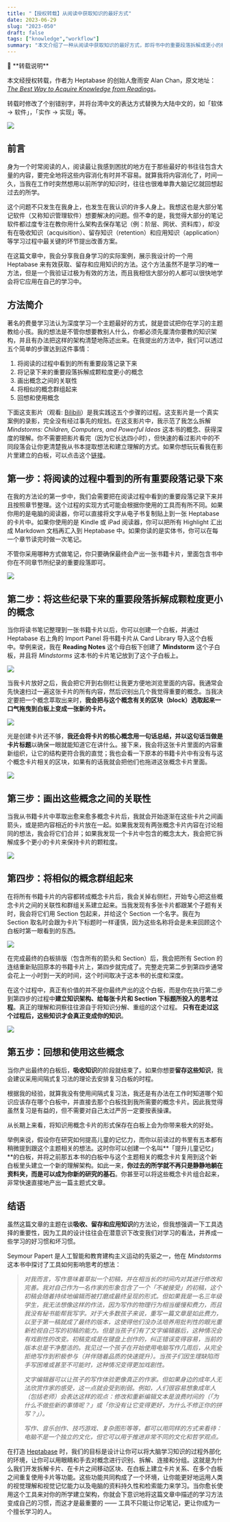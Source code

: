 ```yaml
---
title: "【授权转载】从阅读中获取知识的最好方式"
date: 2023-06-29
slug: "2023-050"
draft: false
tags: ["knowledge","workflow"]
summary: "本文介绍了一种从阅读中获取知识的最好方式，即将书中的重要段落拆解成更小的概念，并将这些概念之间的关联性画出来，最后将相似的概念群组起来。通过这个过程，建立知识架构，给每张卡片和 Section 下标题所投入的思考过程，才能真正理解和洞察知识。最后，建议采用间隔式复习法来留存这些知识，并强调工具选择的重要性。"
---
```


<aside>
📢 **转载说明**

本文经授权转载，作者为 Heptabase 的创始人詹雨安 Alan Chan，原文地址：*[The Best Way to Acquire Knowledge from Readings](https://medium.com/heptabase/the-best-way-to-acquire-knowledge-from-readings-abf9357814d1#717b)*。

转载时修改了个别错别字，并将台湾中文的表达方式替换为大陆中文的，如「软体 → 软件」，「实作 → 实现」等。

</aside>

![](https://cos.justgoidea.com/justgoidea/uPic/2023/06/29/EctGjJ.webp)

## **前言**

身为一个时常阅读的人，阅读最让我感到困扰的地方在于那些最好的书往往包含大量的内容，要完全地将这些内容消化有时并不容易。就算我将内容消化了，时间一久，当我在工作时突然想用以前所学的知识时，往往也很难单靠大脑记忆就回想起过去的所学。

这个问题不只发生在我身上，也发生在我认识的许多人身上。我想这也是大部分笔记软件（又称知识管理软件）想要解决的问题。但不幸的是，我觉得大部分的笔记软件都过度专注在教你用什么架构去保存笔记（例：阶层、网状、资料库），却没有在吸收知识（acquisition）、留存知识（retention）和应用知识（application）等学习过程中最关键的环节提出改善方案。

在这篇文章中，我会分享我自身学习的实际案例，展示我设计的一个用 Heptabase 来有效获取、留存和应用知识的方法。这个方法虽然不是学习的唯一方法，但是一个我验证过极为有效的方法，而且我相信大部分的人都可以很快地学会将它应用在自己的学习中。

## **方法简介**

著名的费曼学习法认为深度学习一个主题最好的方式，就是尝试把你在学习的主题教给小孩。我的想法是不管你想要教别人什么，你都必须先厘清你要教的知识架构，并且有办法把这样的架构清楚地陈述出来。在我提出的方法中，我们可以透过五个简单的步骤达到这件事情：

1. 将阅读的过程中看到的所有重要段落记录下来
2. 将记录下来的重要段落拆解成颗粒度更小的概念
3. 画出概念之间的关联性
4. 将相似的概念群组起来
5. 回想和使用概念

下面这支影片（观看: [Bilibili](https://www.bilibili.com/video/BV11j411S7pR/?share_source=copy_web&vd_source=618c87196112ad7b6c2adc77036f5b16)）是我实践这五个步骤的过程。这支影片是一个真实案例的录影，完全没有经过事先的规划。在这支影片中，我示范了我怎么拆解 *Mindstorms: Children, Computers, and Powerful Ideas* 这本书的概念、获得深度的理解。你不需要把影片看完（因为它长达四小时），但快速的看过影片中的不同段落会让你更清楚我从书本提取想法和建立理解的方式。如果你想玩玩看我在影片里建立的白板，可以点击这个[链接](https://app.heptabase.com/w/d229915bd30fbf3b7af9db9a539856e73ebcb13c7d89012a891b9e15be1343d7)。

## **第一步：将阅读的过程中看到的所有重要段落记录下來**

在我的方法论的第一步中，我们会需要把在阅读过程中看到的重要段落记录下来并且按照章节整理。这个过程的实现方式可能会根据你使用的工具而有所不同。如果你用的是电脑的阅读器，你可以直接将文字从电子书复制贴上到一张 Heptabase 的卡片中。如果你使用的是 Kindle 或 iPad 阅读器，你可以把所有 Highlight 汇出成 Markdown 文档再汇入到 Heptabase 中。如果你读的是实体书，你可以在每一个章节读完时做一次笔记。

不管你采用哪种方式做笔记，你只要确保最终会产出一张书籍卡片，里面包含书中你在不同章节所纪录的重要段落即可。

![](https://cos.justgoidea.com/justgoidea/uPic/2023/06/29/71He1j.webp)

## **第二步：将这些纪录下来的重要段落拆解成颗粒度更小的概念**

当你将读书笔记整理到一张书籍卡片以后，你可以创建一个白板，并通过 Heptabase 右上角的 Import Panel 将书籍卡片从 Card Library 导入这个白板中。举例来说，我在 **Reading Notes** 这个母白板下创建了 **Mindstorm** 这个子白板，并且将 *Mindstorms* 这本书的卡片笔记放到了这个子白板上。

![](https://cos.justgoidea.com/justgoidea/uPic/2023/06/29/oAUHrV.webp)

当我卡片放好之后，我会把它开到右侧栏让我更方便地浏览里面的内容。我通常会先快速扫过一遍这张卡片的所有内容，然后识别出几个我觉得重要的概念。当我决定要把一个概念萃取出来时，**我会把与这个概念有关的区块（block）选取起来一口气拖曳到白板上变成一张新的卡片。**

![](https://cos.justgoidea.com/justgoidea/uPic/2023/06/29/pkKZIQ.webp)

光是创建卡片还不够，**我还会将卡片的核心概念用一句话总结，并以这句话当做是卡片标题**以确保一眼就能知道它在讲什么。接下来，我会将这张卡片里面的内容重新组织，让它的结构更符合我的直觉；我也会看一下原本的书籍卡片中有没有与这个概念卡片相关的区块，如果有的话我就会把他们也拖进这张概念卡片里面。

![](https://cos.justgoidea.com/justgoidea/uPic/2023/06/29/uzxDeO.webp)

## **第三步：画出这些概念之间的关联性**

当我从书籍卡片中萃取出愈来愈多概念卡片后，我就会开始逐渐在这些卡片之间画箭头，或是把内容相近的卡片放在一起。如果我发现有两张概念卡片内容在讨论相同的想法，我会将它们合并；如果我发现一个卡片中包含的概念太大，我会把它拆解成多个更小的卡片来保持卡片的颗粒度。

![](https://cos.justgoidea.com/justgoidea/uPic/2023/06/29/aRuGXw.webp)

## **第四步：将相似的概念群组起来**

在将所有书籍卡片的内容都转成概念卡片后，我会关掉右侧栏，开始专心把这些概念卡片之间的关联性和群组关系建立起来。当我发现有多张卡片都跟某个子题有关时，我会将它们用 Section 包起来，并给这个 Section 一个名字。我在为 Section 取名时会跟为卡片下标题时一样谨慎，因为这些名称将会是未来回顾这个白板时第一眼看到的东西。

![](https://cos.justgoidea.com/justgoidea/uPic/2023/06/29/xiaFOP.webp)

在完成最终的白板排版（包含所有的箭头和 Section）后，我会把所有 Section 的连结重新贴回原本的书籍卡片上，第四步就完成了。完整走完第二步到第四步通常会花上一小时到一天的时间，这个时间取决于这本书的长度和深度。

在这个过程中，真正有价值的并不是你最终产出的这个白板，而是你在执行第二步到第四步的过程中**建立知识架构、给每张卡片和 Section 下标题所投入的思考过程**。真正的理解和洞察往往源自于将知识分解、重组的这个过程。 **只有在走过这个过程后，这些知识才会真正变成你的知识**。

![](https://cos.justgoidea.com/justgoidea/uPic/2023/06/29/7hzi6V.webpp)

## **第五步：回想和使用这些概念**

当你产出最终的白板后，**吸收知识**的阶段就结束了。如果你想要**留存这些知识**，我会建议采用间隔式复习法的理论去安排复习白板的时程。

根据我的经验，就算我没有使用间隔式复习法，我还是有办法在工作时知道哪个知识应该存在哪个白板中，并直接去那个白板找到我所需要的概念卡片。因此我觉得虽然复习是有益的，但不需要对自己太过严厉一定要按表操课。

从长期上来看，将知识用概念卡片的形式保存在白板上会为你带来极大的好处。

举例来说，假设你在研究如何提高儿童的记忆力，而你以前读过的书里有五本都有稍微提到跟这个主题相关的想法。这时你可以创建一个名叫**「提升儿童记忆」**的白板，并将之前那五本书的白板中与这个主题相关的概念卡片复用到这个新白板里头建立一个新的理解架构。如此一来，**你过去的所学就不再只是静静地躺在资料夹，而是可以成为你新的研究的基石**。你甚至可以将这些概念卡片组合起来，非常快速直接地产出一篇主题式文章。

## **结语**

虽然这篇文章的主题在谈**吸收、留存和应用知识**的方法论，但我想强调一下工具选择的重要性，因为工具的设计往往会在潜意识下改变我们对学习的看法，并养成一些学习的好习惯和坏习惯。

Seymour Papert 是人工智能和教育建构主义运动的先驱之一，他在 *Mindstorms* 这本书中探讨了工具如何影响思考的想法：

> *对我而言，写作意味着草拟一个初稿，并在相当长的时间内对其进行修改和完善。我对自己作为一名作家的形象包含了一个「不被接受」的初稿，这个初稿会随着持续地编辑而被打磨成最终呈现的形式。但如果我是一名三年级学生，我无法想像这样的作法，因为写作的物理行为相当缓慢和费力，而且我没有秘书能帮我写字。对于大多数孩子来说，重写一篇文章是如此费力，以至于第一稿就成了最终的版本，这使得他们没办法培养用批判性的眼光重新检视自己写的初稿的能力。但是当孩子们有了文字编辑器后，这种情况会有戏剧性的改变。初稿变成是在键盘上创作的，纠正错误变得容易，当前的版本总是干净整洁的。我见过一个孩子在开始使用电脑写作几周后，从完全拒绝写作到积极参与（并伴随着品质的快速提升）。当孩子们因生理缺陷而手写困难或甚至不可能时，这种情况变得更加戏剧性。*
>
>
> *文字编辑器可以让孩子的写作体验更像真正的作家。但如果身边的成年人无法欣赏作家的感受，这一点就会受到削弱。例如，人们很容易想象成年人（包括老师）会表达这样的观点：修改和重新编辑文本是浪费时间的（「为什么不做些新的事情呢？」或「你没有让它变得更好，为什么不修正你的拼写？」）。*
>
> *写作、音乐创作、技巧游戏、复杂图形等等，都可以用同样的方式来看待：电脑不是一个独立的文化，但它可以用于推进非常不同的文化和哲学观点。*
>

在打造 [Heptabase](https://heptabase.com/) 时，我们的目标是设计让你可以将大脑学习知识的过程外部化的环境，让你可以用眼睛和手去对概念进行识别、拆解、连接和分组。这就是为什么我们开发拆解卡片、在卡片之间移动区块、在白板上建立卡片关系、在多个白板之间重复使用卡片等功能。这些功能共同构成了一个环境，让你能更好地运用人类的视觉理解和视觉记忆能力以及电脑的资料持久性和检索能力来学习。当你愈长使用这个工具来对你的所学建立架构，你就会下意识地将这篇文章中描述的学习方法变成自己的习惯，而这才是最重要的 —— 工具不只能让你记笔记，更让你成为一个擅长学习的人。
